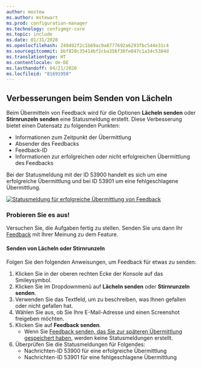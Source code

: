 ```yaml
---
author: mestew
ms.author: mstewart
ms.prod: configuration-manager
ms.technology: configmgr-core
ms.topic: include
ms.date: 01/31/2020
ms.openlocfilehash: 249492f2c1b69ac9a8777692a6293fbc544e31c4
ms.sourcegitcommit: bbf820c35414bf2cba356f30fe047c1a34c5384d
ms.translationtype: HT
ms.contentlocale: de-DE
ms.lasthandoff: 04/21/2020
ms.locfileid: "81691958"
---
```

## <a name="send-a-smile-improvements"></a><a name="bkmk_sendsmile"></a> Verbesserungen beim Senden von Lächeln
<!--5891852-->

Beim Übermitteln von Feedback wird für die Optionen **Lächeln senden** oder **Stirnrunzeln senden** eine Statusmeldung erstellt. Diese Verbesserung bietet einen Datensatz zu folgenden Punkten:
- Informationen zum Zeitpunkt der Übermittlung
- Absender des Feedbacks
- Feedback-ID
- Informationen zur erfolgreichen oder nicht erfolgreichen Übermittlung des Feedbacks

Bei der Statusmeldung mit der ID 53900 handelt es sich um eine erfolgreiche Übermittlung und bei ID 53901 um eine fehlgeschlagene Übermittlung.

[![Statusmeldung für erfolgreiche Übermittlung von Feedback](../../media/5891852-send-smile-status-message.png)](../../media/5891852-send-smile-status-message.png#lightbox)


### <a name="try-it-out"></a>Probieren Sie es aus!

Versuchen Sie, die Aufgaben fertig zu stellen. Senden Sie uns dann Ihr [Feedback](../../../../understand/find-help.md#product-feedback) mit Ihrer Meinung zu dem Feature.


#### <a name="send-a-smile-or-a-frown"></a>Senden von Lächeln oder Stirnrunzeln

Folgen Sie den folgenden Anweisungen, um Feedback für etwas zu senden:

1. Klicken Sie in der oberen rechten Ecke der Konsole auf das Smileysymbol. 
2. Klicken Sie im Dropdownmenü auf **Lächeln senden** oder **Stirnrunzeln senden**.
3. Verwenden Sie das Textfeld, um zu beschreiben, was Ihnen gefallen oder nicht gefallen hat. 
4. Wählen Sie aus, ob Sie Ihre E-Mail-Adresse und einen Screenshot freigeben möchten. 
5. Klicken Sie auf **Feedback senden**.
     - Wenn Sie [Feedback senden, das Sie zur späteren Übermittlung gespeichert haben](../../../../understand/find-help.md#BKMK_NoInternet), werden keine Statusmeldungen erstellt.
6. Überprüfen Sie die Statusmeldungen für Folgendes:
    - Nachrichten-ID 53900 für eine erfolgreiche Übermittlung
    - Nachrichten-ID 53901 für eine fehlgeschlagene Übermittlung

